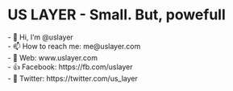 <h1>US LAYER - Small. But, powefull</h1>
- 👋 Hi, I’m @uslayer<br>
- 📫 How to reach me: me@uslayer.com<br>
- 🔗 Web: www.uslayer.com<br>
- 👍 Facebook: https://fb.com/uslayer<br>
- 🔵 Twitter: https://twitter.com/us_layer<br>
<!---
uslayer/uslayer is a ✨ special ✨ repository because its `README.md` (this file) appears on your GitHub profile.
You can click the Preview link to take a look at your changes.
--->
